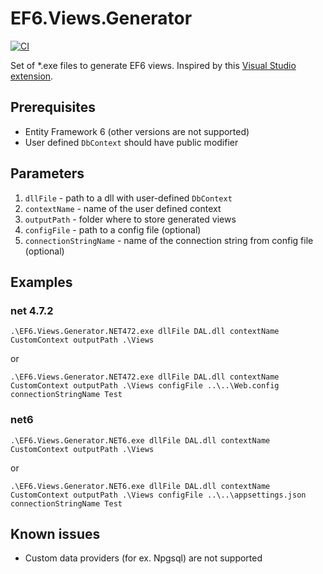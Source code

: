 # EF6.Views.Generator

[![CI](https://github.com/superpav/EF6.Views.Generator/actions/workflows/ci.yml/badge.svg)](https://github.com/superpav/EF6.Views.Generator/actions/workflows/ci.yml)

Set of *.exe files to generate EF6 views. Inspired by this [Visual Studio extension](https://github.com/ErikEJ/EntityFramework6PowerTools).

## Prerequisites

* Entity Framework 6 (other versions are not supported)
* User defined `DbContext` should have public modifier

## Parameters

1. `dllFile` - path to a dll with user-defined `DbContext`
2. `contextName` - name of the user defined context
3. `outputPath` - folder where to store generated views
4. `configFile` - path to a config file (optional)
5. `connectionStringName` - name of the connection string from config file (optional)

## Examples
### net 4.7.2
```
.\EF6.Views.Generator.NET472.exe dllFile DAL.dll contextName CustomContext outputPath .\Views
```
or
```
.\EF6.Views.Generator.NET472.exe dllFile DAL.dll contextName CustomContext outputPath .\Views configFile ..\..\Web.config connectionStringName Test
```
### net6
```
.\EF6.Views.Generator.NET6.exe dllFile DAL.dll contextName CustomContext outputPath .\Views
```
or
```
.\EF6.Views.Generator.NET6.exe dllFile DAL.dll contextName CustomContext outputPath .\Views configFile ..\..\appsettings.json connectionStringName Test
```

## Known issues

* Custom data providers (for ex. Npgsql) are not supported